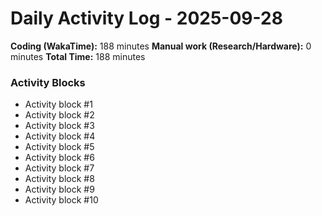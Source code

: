 # Daily Activity Log - 2025-09-28

**Coding (WakaTime):** 188 minutes
**Manual work (Research/Hardware):** 0 minutes
**Total Time:** 188 minutes

### Activity Blocks
- Activity block #1
- Activity block #2
- Activity block #3
- Activity block #4
- Activity block #5
- Activity block #6
- Activity block #7
- Activity block #8
- Activity block #9
- Activity block #10
